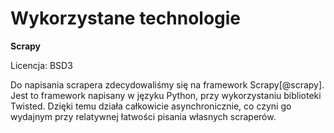 # Wykorzystane technologie


**Scrapy**

Licencja: BSD3

Do napisania scrapera zdecydowaliśmy się na framework Scrapy[@scrapy].
Jest to framework napisany w języku Python, przy wykorzystaniu biblioteki
Twisted. Dzięki temu działa całkowicie asynchronicznie, co czyni go wydajnym
przy relatywnej łatwości pisania własnych scraperów.